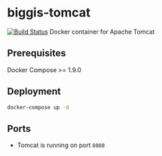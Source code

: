 # biggis-tomcat
[![Build Status](https://api.travis-ci.org/biggis-project/biggis-tomcat.svg)](https://travis-ci.org/biggis-project/biggis-tomcat)
Docker container for Apache Tomcat

## Prerequisites
Docker Compose >= 1.9.0

## Deployment
```sh
docker-compose up -d
```

## Ports
- Tomcat is running on port `8080`
